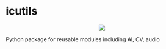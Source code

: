 # icutils
<div align="center">
  <img src="ignitarium-logo.png">
</div>


Python package for reusable modules including AI, CV, audio